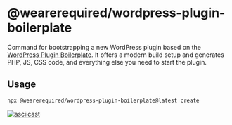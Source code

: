# @wearerequired/wordpress-plugin-boilerplate

Command for bootstrapping a new WordPress plugin based on the [WordPress Plugin Boilerplate](https://github.com/wearerequired/wordpress-plugin-boilerplate). It offers a modern build setup and generates PHP, JS, CSS code, and everything else you need to start the plugin.

## Usage

```bash
npx @wearerequired/wordpress-plugin-boilerplate@latest create
```

[![asciicast](https://asciinema.org/a/hGqJx9FeQrgc7pjwnblBdkiq3.svg)](https://asciinema.org/a/hGqJx9FeQrgc7pjwnblBdkiq3?speed=5&autoplay=1)
